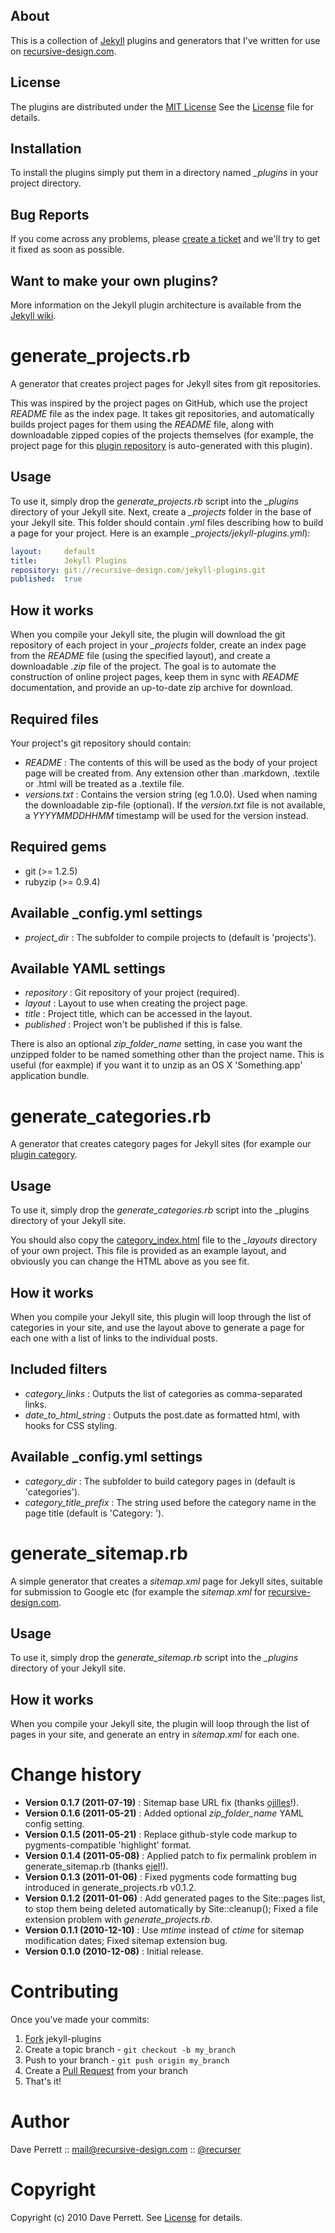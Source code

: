 
About
-----

This is a collection of [Jekyll](https://github.com/mojombo/jekyll) plugins and generators that I've written for use on [recursive-design.com](http://recursive-design.com/).

License
-------

The plugins are distributed under the [MIT License](http://en.wikipedia.org/wiki/MIT_license.) See the [License](https://github.com/recurser/jekyll-plugins/blob/master/LICENSE) file for details.

Installation
------------

To install the plugins simply put them in a directory named _\_plugins_ in your project directory.

Bug Reports
-----------

If you come across any problems, please [create a ticket](https://github.com/recurser/jekyll-plugins/issues) and we'll try to get it fixed as soon as possible.

Want to make your own plugins?
------------------------------

More information on the Jekyll plugin architecture is available from the [Jekyll wiki](https://github.com/mojombo/jekyll/wiki/Plugins).


generate_projects.rb
====================

A generator that creates project pages for Jekyll sites from git repositories. 

This was inspired by the project pages on GitHub, which use the project _README_ file as the index page. It takes git repositories, and automatically builds project pages for them using the _README_ file, along with downloadable zipped copies of the projects themselves (for example, the project page for this [plugin repository](http://recursive-design.com/projects/jekyll-plugins/) is auto-generated with this plugin).

Usage
-----

To use it, simply drop the _generate_projects.rb_ script into the _\_plugins_ directory of your Jekyll site. Next, create a _\_projects_ folder in the base of your Jekyll site. This folder should contain _.yml_ files describing how to build a page for your project. Here is an example _\_projects/jekyll-plugins.yml_):

``` yaml
layout:     default
title:      Jekyll Plugins
repository: git://recursive-design.com/jekyll-plugins.git
published:  true
```

How it works
------------

When you compile your Jekyll site, the plugin will download the git repository of each project in your _\_projects_ folder, create an index page from the _README_ file (using the specified layout), and create a downloadable _.zip_ file of the project. The goal is to automate the construction of online project pages, keep them in sync with _README_ documentation, and provide an up-to-date zip archive for download.

Required files
--------------

Your project's git repository should contain:

* _README_ : The contents of this will be used as the body of your project page will be created from. Any extension other than .markdown, .textile or .html will be treated as a .textile file.
* _versions.txt_ : Contains the version string (eg 1.0.0). Used when naming the downloadable zip-file (optional). If the _version.txt_ file is not available, a _YYYYMMDDHHMM_ timestamp will be used for the version instead.

Required gems
-------------

* git (>= 1.2.5)
* rubyzip (>= 0.9.4)

Available \_config.yml settings
------------------------------

* _project_dir_ : The subfolder to compile projects to (default is 'projects').

Available YAML settings
-----------------------

* _repository_ : Git repository of your project (required).
* _layout_ :     Layout to use when creating the project page.
* _title_ :      Project title, which can be accessed in the layout.
* _published_ :  Project won't be published if this is false.

There is also an optional _zip_folder_name_ setting, in case you want the unzipped folder to be named
something other than the project name. This is useful (for eaxmple) if you want it to unzip as an
OS X 'Something.app' application bundle.


generate_categories.rb
======================

A generator that creates category pages for Jekyll sites (for example our [plugin category](http://recursive-design.com/blog/category/plugin/).

Usage
-----

To use it, simply drop the _generate_categories.rb_ script into the \_plugins directory of your Jekyll site. 

You should also copy the [category_index.html](https://github.com/recurser/jekyll-plugins/blob/master/layouts/category_index.html) file to the _\_layouts_ directory of your own project. This file is provided as an example layout, and obviously you can change the HTML above as you see fit.

How it works
------------

When you compile your Jekyll site, this plugin will loop through the list of categories in your site, and use the layout above to generate a page for each one with a list of links to the individual posts.

Included filters
----------------

* _category_links_ : Outputs the list of categories as comma-separated links.
* _date_to_html_string_ : Outputs the post.date as formatted html, with hooks for CSS styling.

Available \_config.yml settings
------------------------------

* _category_dir_ : The subfolder to build category pages in (default is 'categories').
* _category_title_prefix_ : The string used before the category name in the page title (default is 'Category: ').


generate_sitemap.rb
===================

A simple generator that creates a _sitemap.xml_ page for Jekyll sites, suitable for submission to Google etc (for example the _sitemap.xml_ for [recursive-design.com](http://recursive-design.com/sitemap.xml).

Usage
-----

To use it, simply drop the _generate_sitemap.rb_ script into the _\_plugins_ directory of your Jekyll site.

How it works
------------

When you compile your Jekyll site, the plugin will loop through the list of pages in your site, and generate an entry in _sitemap.xml_ for each one.


Change history
==============

* **Version 0.1.7 (2011-07-19)** : Sitemap base URL fix (thanks [ojilles](https://github.com/ojilles)!).
* **Version 0.1.6 (2011-05-21)** : Added optional _zip_folder_name_ YAML config setting.
* **Version 0.1.5 (2011-05-21)** : Replace github-style code markup to pygments-compatible 'highlight' format.
* **Version 0.1.4 (2011-05-08)** : Applied patch to fix permalink problem in generate_sitemap.rb (thanks [ejel](https://github.com/ejel)!).
* **Version 0.1.3 (2011-01-06)** : Fixed pygments code formatting bug introduced in generate_projects.rb v0.1.2.
* **Version 0.1.2 (2011-01-06)** : Add generated pages to the Site::pages list, to stop them being deleted automatically by Site::cleanup(); Fixed a file extension problem with _generate_projects.rb_. 
* **Version 0.1.1 (2010-12-10)** : Use _mtime_ instead of _ctime_ for sitemap modification dates; Fixed sitemap extension bug.
* **Version 0.1.0 (2010-12-08)** : Initial release.


Contributing
============

Once you've made your commits:

1. [Fork](http://help.github.com/fork-a-repo/) jekyll-plugins
2. Create a topic branch - `git checkout -b my_branch`
3. Push to your branch - `git push origin my_branch`
4. Create a [Pull Request](http://help.github.com/pull-requests/) from your branch
5. That's it!


Author
======

Dave Perrett :: mail@recursive-design.com :: [@recurser](http://twitter.com/recurser)


Copyright
=========

Copyright (c) 2010 Dave Perrett. See [License](https://github.com/recurser/jekyll-plugins/blob/master/LICENSE) for details.

